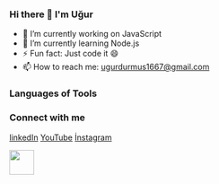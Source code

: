 ### Hi there 👋 I'm Uğur


- 🔭 I’m currently working on JavaScript
- 🌱 I’m currently learning Node.js
- ⚡ Fun fact: Just code it 😄
- 📫 How to reach me: ugurdurmus1667@gmail.com

### Languages of Tools

### Connect with me
[linkedIn](https://www.linkedin.com/in/u%C4%9Fur-durmu%C5%9F-711592156/)  [YouTube](https://www.youtube.com/channel/UC_IfVKT5aYLNgAdt8JqJ_CQ)  [İnstagram](https://www.instagram.com/ugurduraloglu61/)


  <a href="https://www.linkedin.com/in/u%C4%9Fur-durmu%C5%9F-711592156/" target="_blank">
    <img src="https://api.producthunt.com/widgets/embed-image/v1/featured.svg?post_id=277987&theme=light" style="width: 44px; height: 44px;" width="44" height="44" />
  </a>






